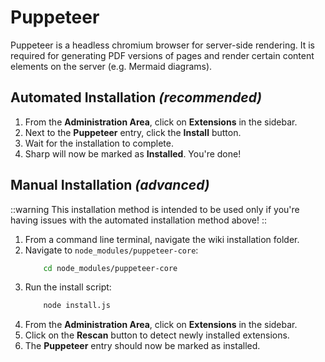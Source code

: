 # Puppeteer

Puppeteer is a headless chromium browser for server-side rendering. It is required for generating PDF versions of pages and render certain content elements on the server (e.g. Mermaid diagrams).

## Automated Installation *(recommended)*

1. From the **Administration Area**, click on **Extensions** in the sidebar.
2. Next to the **Puppeteer** entry, click the **Install** button.
3. Wait for the installation to complete.
4. Sharp will now be marked as **Installed**. You're done!

## Manual Installation *(advanced)*

::warning
This installation method is intended to be used only if you're having issues with the automated installation method above!
::

1. From a command line terminal, navigate the wiki installation folder.
2. Navigate to `node_modules/puppeteer-core`:
  	```bash
    	cd node_modules/puppeteer-core
    ```
3. Run the install script:
	```bash
    	node install.js
  	```
4. From the **Administration Area**, click on **Extensions** in the sidebar.
5. Click on the **Rescan** button to detect newly installed extensions.
6. The **Puppeteer** entry should now be marked as installed.